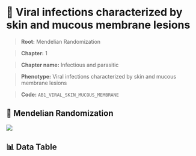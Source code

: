 # 🧪 Viral infections characterized by skin and mucous membrane lesions

> **Root:** Mendelian Randomization

> **Chapter:** 1  

> **Chapter name:** Infectious and parasitic

> **Phenotype:** Viral infections characterized by skin and mucous membrane lesions  

> **Code:** `AB1_VIRAL_SKIN_MUCOUS_MEMBRANE`

## 🧬 Mendelian Randomization  

<img src="/MR/Figures/Forward/AB1_VIRAL_SKIN_MUCOUS_MEMBRANE.png"/>

## 📊 Data Table

<CsvTableMRF src="/MR_Data/Forward/AB1_VIRAL_SKIN_MUCOUS_MEMBRANE.csv"/>
